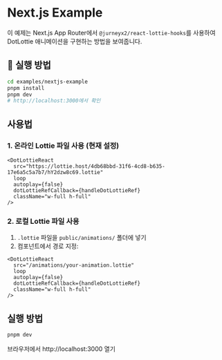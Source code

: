 # Next.js Example

이 예제는 Next.js App Router에서 `@jurneyx2/react-lottie-hooks`를 사용하여 DotLottie 애니메이션을 구현하는 방법을 보여줍니다.

## 🚀 실행 방법

```bash
cd examples/nextjs-example
pnpm install
pnpm dev
# http://localhost:3000에서 확인
```

## 사용법

### 1. 온라인 Lottie 파일 사용 (현재 설정)

```tsx
<DotLottieReact
  src="https://lottie.host/4db68bbd-31f6-4cd8-b635-17e6a5c5a7b7/hY2dzw8c69.lottie"
  loop
  autoplay={false}
  dotLottieRefCallback={handleDotLottieRef}
  className="w-full h-full"
/>
```

### 2. 로컬 Lottie 파일 사용

1. `.lottie` 파일을 `public/animations/` 폴더에 넣기
2. 컴포넌트에서 경로 지정:

```tsx
<DotLottieReact
  src="/animations/your-animation.lottie"
  loop
  autoplay={false}
  dotLottieRefCallback={handleDotLottieRef}
  className="w-full h-full"
/>
```

## 실행 방법

```bash
pnpm dev
```

브라우저에서 http://localhost:3000 열기
